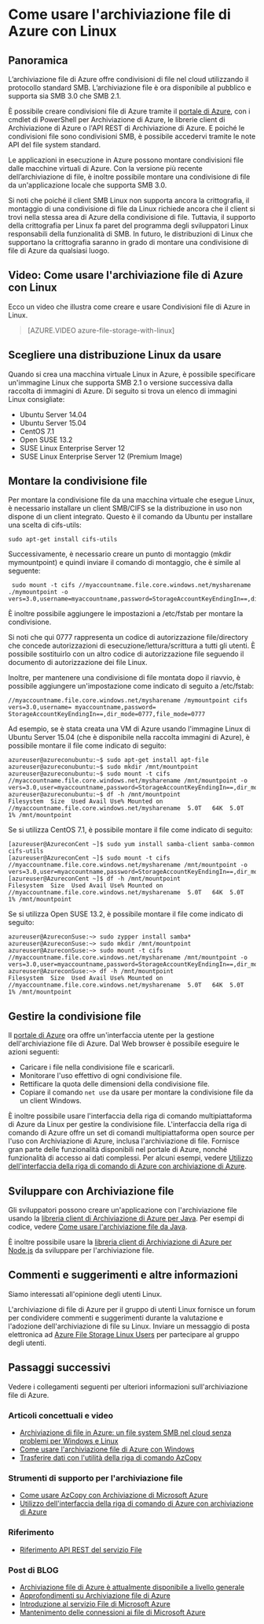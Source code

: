 <properties
	pageTitle="Come usare l'archiviazione file di Azure con Linux | Microsoft Azure"
        description="Creare una condivisione file nel cloud e montarla da una VM di Azure o da un'applicazione locale in esecuzione su Linux."
        services="storage"
        documentationCenter="na"
        authors="jasontang501"
        manager="jahogg"
        editor="" />

<tags ms.service="storage"
      ms.workload="storage"
      ms.tgt_pltfrm="na"
      ms.devlang="na"
      ms.topic="article"
      ms.date="10/26/2015"
      ms.author="jutang;tamram" />


# Come usare l'archiviazione file di Azure con Linux 

## Panoramica

L’archiviazione file di Azure offre condivisioni di file nel cloud utilizzando il protocollo standard SMB. L’archiviazione file è ora disponibile al pubblico e supporta sia SMB 3.0 che SMB 2.1.

È possibile creare condivisioni file di Azure tramite il [portale di Azure](portal.azure.com), con i cmdlet di PowerShell per Archiviazione di Azure, le librerie client di Archiviazione di Azure o l'API REST di Archiviazione di Azure. E poiché le condivisioni file sono condivisioni SMB, è possibile accedervi tramite le note API del file system standard.

Le applicazioni in esecuzione in Azure possono montare condivisioni file dalle macchine virtuali di Azure. Con la versione più recente dell’archiviazione di file, è inoltre possibile montare una condivisione di file da un'applicazione locale che supporta SMB 3.0.

Si noti che poiché il client SMB Linux non supporta ancora la crittografia, il montaggio di una condivisione di file da Linux richiede ancora che il client si trovi nella stessa area di Azure della condivisione di file. Tuttavia, il supporto della crittografia per Linux fa paret del programma degli sviluppatori Linux responsabili della funzionalità di SMB. In futuro, le distribuzioni di Linux che supportano la crittografia saranno in grado di montare una condivisione di file di Azure da qualsiasi luogo.

## Video: Come usare l'archiviazione file di Azure con Linux

Ecco un video che illustra come creare e usare Condivisioni file di Azure in Linux.

> [AZURE.VIDEO azure-file-storage-with-linux]

## Scegliere una distribuzione Linux da usare ##

Quando si crea una macchina virtuale Linux in Azure, è possibile specificare un'immagine Linux che supporta SMB 2.1 o versione successiva dalla raccolta di immagini di Azure. Di seguito si trova un elenco di immagini Linux consigliate:

- Ubuntu Server 14.04	
- Ubuntu Server 15.04	
- CentOS 7.1	
- Open SUSE 13.2	
- SUSE Linux Enterprise Server 12
- SUSE Linux Enterprise Server 12 (Premium Image)

## Montare la condivisione file ##

Per montare la condivisione file da una macchina virtuale che esegue Linux, è necessario installare un client SMB/CIFS se la distribuzione in uso non dispone di un client integrato. Questo è il comando da Ubuntu per installare una scelta di cifs-utils:

    sudo apt-get install cifs-utils

Successivamente, è necessario creare un punto di montaggio (mkdir mymountpoint) e quindi inviare il comando di montaggio, che è simile al seguente:

     sudo mount -t cifs //myaccountname.file.core.windows.net/mysharename ./mymountpoint -o vers=3.0,username=myaccountname,password=StorageAccountKeyEndingIn==,dir_mode=0777,file_mode=0777

È inoltre possibile aggiungere le impostazioni a /etc/fstab per montare la condivisione.

Si noti che qui 0777 rappresenta un codice di autorizzazione file/directory che concede autorizzazioni di esecuzione/lettura/scrittura a tutti gli utenti. È possibile sostituirlo con un altro codice di autorizzazione file seguendo il documento di autorizzazione dei file Linux.
 
Inoltre, per mantenere una condivisione di file montata dopo il riavvio, è possibile aggiungere un'impostazione come indicato di seguito a /etc/fstab:

    //myaccountname.file.core.windows.net/mysharename /mymountpoint cifs vers=3.0,username= myaccountname,password= StorageAccountKeyEndingIn==,dir_mode=0777,file_mode=0777

Ad esempio, se è stata creata una VM di Azure usando l'immagine Linux di Ubuntu Server 15.04 (che è disponibile nella raccolta immagini di Azure), è possibile montare il file come indicato di seguito:

    azureuser@azureconubuntu:~$ sudo apt-get install apt-file
    azureuser@azureconubuntu:~$ sudo mkdir /mnt/mountpoint
    azureuser@azureconubuntu:~$ sudo mount -t cifs //myaccountname.file.core.windows.net/mysharename /mnt/mountpoint -o vers=3.0,user=myaccountname,password=StorageAccountKeyEndingIn==,dir_mode=0777,file_mode=0777
    azureuser@azureconubuntu:~$ df -h /mnt/mountpoint
    Filesystem  Size  Used Avail Use% Mounted on
    //myaccountname.file.core.windows.net/mysharename  5.0T   64K  5.0T   1% /mnt/mountpoint

Se si utilizza CentOS 7.1, è possibile montare il file come indicato di seguito:

    [azureuser@AzureconCent ~]$ sudo yum install samba-client samba-common cifs-utils
    [azureuser@AzureconCent ~]$ sudo mount -t cifs //myaccountname.file.core.windows.net/mysharename /mnt/mountpoint -o vers=3.0,user=myaccountname,password=StorageAccountKeyEndingIn==,dir_mode=0777,file_mode=0777
    [azureuser@AzureconCent ~]$ df -h /mnt/mountpoint
    Filesystem  Size  Used Avail Use% Mounted on
    //myaccountname.file.core.windows.net/mysharename  5.0T   64K  5.0T   1% /mnt/mountpoint

Se si utilizza Open SUSE 13.2, è possibile montare il file come indicato di seguito:

    azureuser@AzureconSuse:~> sudo zypper install samba*  
    azureuser@AzureconSuse:~> sudo mkdir /mnt/mountpoint
    azureuser@AzureconSuse:~> sudo mount -t cifs //myaccountname.file.core.windows.net/mysharename /mnt/mountpoint -o vers=3.0,user=myaccountname,password=StorageAccountKeyEndingIn==,dir_mode=0777,file_mode=0777
    azureuser@AzureconSuse:~> df -h /mnt/mountpoint
    Filesystem  Size  Used Avail Use% Mounted on
    //myaccountname.file.core.windows.net/mysharename  5.0T   64K  5.0T   1% /mnt/mountpoint

## Gestire la condivisione file ##

Il [portale di Azure](portal.azure.com) ora offre un'interfaccia utente per la gestione dell'archiviazione file di Azure. Dal Web browser è possibile eseguire le azioni seguenti:

- Caricare i file nella condivisione file e scaricarli.
- Monitorare l'uso effettivo di ogni condivisione file.
- Rettificare la quota delle dimensioni della condivisione file.
- Copiare il comando `net use` da usare per montare la condivisione file da un client Windows. 

È inoltre possibile usare l'interfaccia della riga di comando multipiattaforma di Azure da Linux per gestire la condivisione file. L'interfaccia della riga di comando di Azure offre un set di comandi multipiattaforma open source per l'uso con Archiviazione di Azure, inclusa l'archiviazione di file. Fornisce gran parte delle funzionalità disponibili nel portale di Azure, nonché funzionalità di accesso ai dati complessi. Per alcuni esempi, vedere [Utilizzo dell'interfaccia della riga di comando di Azure con archiviazione di Azure](storage-azure-cli.md).

## Sviluppare con Archiviazione file ##

Gli sviluppatori possono creare un'applicazione con l'archiviazione file usando la [libreria client di Archiviazione di Azure per Java](https://github.com/azure/azure-storage-java). Per esempi di codice, vedere [Come usare l'archiviazione file da Java](storage-java-how-to-use-file-storage.md).

È inoltre possibile usare la [libreria client di Archiviazione di Azure per Node.js](https://github.com/Azure/azure-storage-node) da sviluppare per l'archiviazione file.

## Commenti e suggerimenti e altre informazioni ##

Siamo interessati all'opinione degli utenti Linux.

L'archiviazione di file di Azure per il gruppo di utenti Linux fornisce un forum per condividere commenti e suggerimenti durante la valutazione e l'adozione dell'archiviazione di file su Linux. Inviare un messaggio di posta elettronica ad [Azure File Storage Linux Users](mailto:azurefileslinuxusers@microsoft.com) per partecipare al gruppo degli utenti.

## Passaggi successivi

Vedere i collegamenti seguenti per ulteriori informazioni sull'archiviazione file di Azure.

### Articoli concettuali e video

- [Archiviazione di file in Azure: un file system SMB nel cloud senza problemi per Windows e Linux](https://azure.microsoft.com/documentation/videos/azurecon-2015-azure-files-storage-a-frictionless-cloud-smb-file-system-for-windows-and-linux/)
- [Come usare l'archiviazione file di Azure con Windows](storage-dotnet-how-to-use-files.md)
- [Trasferire dati con l'utilità della riga di comando AzCopy](storage-use-azcopy)

### Strumenti di supporto per l'archiviazione file

- [Come usare AzCopy con Archiviazione di Microsoft Azure](storage-use-azcopy.md)
- [Utilizzo dell'interfaccia della riga di comando di Azure con archiviazione di Azure](storage-azure-cli.md#create-and-manage-file-shares)

### Riferimento

- [Riferimento API REST del servizio File](http://msdn.microsoft.com/library/azure/dn167006.aspx)

### Post di BLOG

- [Archiviazione file di Azure è attualmente disponibile a livello generale](http://go.microsoft.com/fwlink/?LinkID=626728&clcid=0x409)
- [Approfondimenti su Archiviazione file di Azure](http://go.microsoft.com/fwlink/?LinkID=626729&clcid=0x409) 
- [Introduzione al servizio File di Microsoft Azure](http://blogs.msdn.com/b/windowsazurestorage/archive/2014/05/12/introducing-microsoft-azure-file-service.aspx)
- [Mantenimento delle connessioni ai file di Microsoft Azure](http://blogs.msdn.com/b/windowsazurestorage/archive/2014/05/27/persisting-connections-to-microsoft-azure-files.aspx)

<!---HONumber=AcomDC_1217_2015-->